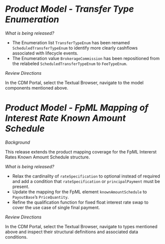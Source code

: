 # *Product Model - Transfer Type Enumeration*

_What is being released?_

* The Enumeration list `TransferTypeEnum` has been renamed `ScheduledTransferTypeEnum` to identify more clearly cashflows associated with lifecycle events.
* The Enumeration value `BrokerageCommission` has been repositioned from the relabeled `ScheduledTransferTypeEnum` to `FeeTypeEnum`.

_Review Directions_

In the CDM Portal, select the Textual Browser, navigate to the model components mentioned above.

# *Product Model - FpML Mapping of Interest Rate Known Amount Schedule*

_Background_

This release extends the product mapping coverage for the FpML Intererst Rates Known Amount Schedule structure.

_What is being released?_

* Relax the cardinality of `rateSpecification` to optional instead of required and add a condition that `rateSpecification` or `principalPayment` must be present.
* Update the mapping for the FpML element `knownAmountSchedule` to `PayoutBase`’s `PriceQuantity`.
* Refine the qualification function for fixed float interest rate swap to cover the use case of single final payment.

_Review Directions_

In the CDM Portal, select the Textual Browser, navigate to types mentioned above and inspect their structural definitions and associated data conditions.
